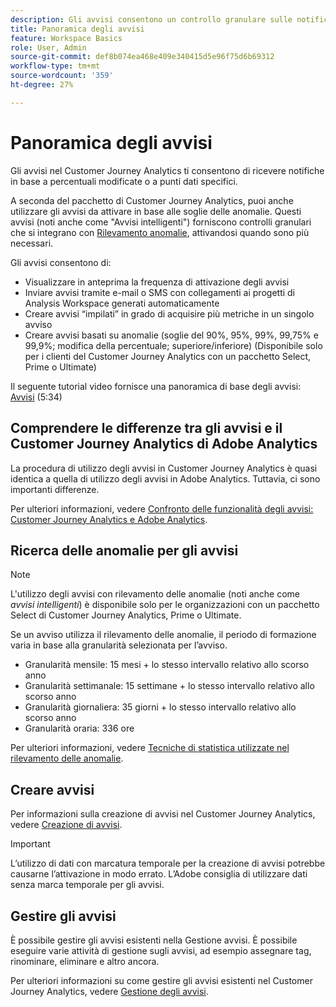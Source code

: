 ```yaml
---
description: Gli avvisi consentono un controllo granulare sulle notifiche e un’integrazione con il rilevamento delle anomalie.
title: Panoramica degli avvisi
feature: Workspace Basics
role: User, Admin
source-git-commit: def8b074ea468e409e340415d5e96f75d6b69312
workflow-type: tm+mt
source-wordcount: '359'
ht-degree: 27%

---
```


# Panoramica degli avvisi

Gli avvisi nel Customer Journey Analytics ti consentono di ricevere notifiche in base a percentuali modificate o a punti dati specifici.

A seconda del pacchetto di Customer Journey Analytics, puoi anche utilizzare gli avvisi da attivare in base alle soglie delle anomalie. Questi avvisi (noti anche come &quot;Avvisi intelligenti&quot;) forniscono controlli granulari che si integrano con [Rilevamento anomalie](/help/analysis-workspace/c-anomaly-detection/anomaly-detection.md), attivandosi quando sono più necessari.

Gli avvisi consentono di:

* Visualizzare in anteprima la frequenza di attivazione degli avvisi
* Inviare avvisi tramite e-mail o SMS con collegamenti ai progetti di Analysis Workspace generati automaticamente
* Creare avvisi “impilati” in grado di acquisire più metriche in un singolo avviso
* Creare avvisi basati su anomalie (soglie del 90%, 95%, 99%, 99,75% e 99,9%; modifica della percentuale; superiore/inferiore) (Disponibile solo per i clienti del Customer Journey Analytics con un pacchetto Select, Prime o Ultimate)

Il seguente tutorial video fornisce una panoramica di base degli avvisi: [Avvisi](https://experienceleague.adobe.com/docs/analytics-learn/tutorials/data-science/intelligent-alerts.html?lang=it) (5:34)

## Comprendere le differenze tra gli avvisi e il Customer Journey Analytics di Adobe Analytics

La procedura di utilizzo degli avvisi in Customer Journey Analytics è quasi identica a quella di utilizzo degli avvisi in Adobe Analytics. Tuttavia, ci sono importanti differenze.

Per ulteriori informazioni, vedere [Confronto delle funzionalità degli avvisi: Customer Journey Analytics e Adobe Analytics](/help/components/c-intelligent-alerts/alerts-feature-comparison.md).

## Ricerca delle anomalie per gli avvisi

>[!NOTE]
>
>L&#39;utilizzo degli avvisi con rilevamento delle anomalie (noti anche come _avvisi intelligenti_) è disponibile solo per le organizzazioni con un pacchetto Select di Customer Journey Analytics, Prime o Ultimate.

Se un avviso utilizza il rilevamento delle anomalie, il periodo di formazione varia in base alla granularità selezionata per l’avviso.

* Granularità mensile: 15 mesi + lo stesso intervallo relativo allo scorso anno
* Granularità settimanale: 15 settimane + lo stesso intervallo relativo allo scorso anno
* Granularità giornaliera: 35 giorni + lo stesso intervallo relativo allo scorso anno
* Granularità oraria: 336 ore

Per ulteriori informazioni, vedere [Tecniche di statistica utilizzate nel rilevamento delle anomalie](/help/analysis-workspace/c-anomaly-detection/statistics-anomaly-detection.md).

## Creare avvisi

Per informazioni sulla creazione di avvisi nel Customer Journey Analytics, vedere [Creazione di avvisi](/help/components/c-intelligent-alerts/alert-builder.md).

>[!IMPORTANT]
>
>L’utilizzo di dati con marcatura temporale per la creazione di avvisi potrebbe causarne l’attivazione in modo errato. L’Adobe consiglia di utilizzare dati senza marca temporale per gli avvisi.

## Gestire gli avvisi

È possibile gestire gli avvisi esistenti nella Gestione avvisi. È possibile eseguire varie attività di gestione sugli avvisi, ad esempio assegnare tag, rinominare, eliminare e altro ancora.

Per ulteriori informazioni su come gestire gli avvisi esistenti nel Customer Journey Analytics, vedere [Gestione degli avvisi](/help/components/c-intelligent-alerts/alert-manager.md).

